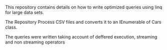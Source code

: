 This repository contains details on how to write optimized queries using linq for large data sets.

The Repository Process CSV files and converts it to an IEnumerable of Cars class.

The queries were written taking account of deffered execution, streaming and non streaming operators
